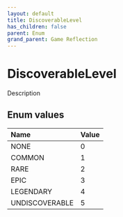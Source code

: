 ```yaml
---
layout: default
title: DiscoverableLevel
has_children: false
parent: Enum
grand_parent: Game Reflection
---
```

# DiscoverableLevel
Description 

## Enum values

| Name | Value |
|:----------|:--------------|
| NONE | 0 |
| COMMON | 1 |
| RARE | 2 |
| EPIC | 3 |
| LEGENDARY | 4 |
| UNDISCOVERABLE | 5 |

